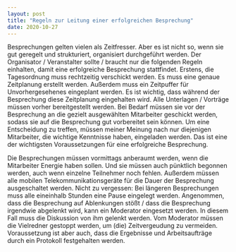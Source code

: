 ```yaml
---
layout: post
title: "Regeln zur Leitung einer erfolgreichen Besprechung"
date: 2020-10-27
---
```

Besprechungen gelten vielen als Zeitfresser. Aber es ist nicht so, wenn sie gut geregelt und strukturiert, organisiert durchgeführt werden. Der Organisator / Veranstalter sollte / braucht nur die folgenden Regeln einhalten, damit eine erfolgreiche Besprechung stattfindet.
Erstens, die Tagesordnung muss rechtzeitig verschickt werden. Es muss eine genaue Zeitplanung erstellt werden. Außerdem muss ein Zeitpuffer für Unvorhergesehenes eingeplant werden. Es ist wichtig, dass während der Besprechung diese Zeitplanung eingehalten wird. 
Alle Unterlagen / Vorträge müssen vorher bereitgestellt werden. Bei Bedarf müssen sie vor der Besprechung an die gezielt ausgewählten Mitarbeiter geschickt werden, sodass sie auf die Besprechung gut vorbereitet sein können. 
Um eine Entscheidung zu treffen, müssen meiner Meinung nach nur diejenigen Mitarbeiter, die wichtige Kenntnisse haben, eingeladen werden. Das ist eine der wichtigsten Voraussetzungen für eine erfolgreiche Besprechung.

Die Besprechungen müssen vormittags anberaumt werden, wenn die Mitarbeiter Energie haben sollen. Und sie müssen auch pünktlich begonnen werden, auch wenn einzelne Teilnehmer noch fehlen. 
Außerdem müssen alle mobilen Telekommunikationsgeräte für die Dauer der Besprechung ausgeschaltet werden. Nicht zu vergessen: Bei längeren Besprechungen muss alle eineinhalb Stunden eine Pause eingelegt werden. 
Angenommen, dass die Besprechung auf Ablenkungen stößt / dass die Besprechung irgendwie abgelenkt wird, kann ein Moderator eingesetzt werden. In diesem Fall muss die Diskussion von ihm gelenkt werden. 
Vom Moderator müssen die Vielredner gestoppt werden, um (die) Zeitvergeudung zu vermeiden. 
Voraussetzung ist aber auch, dass die Ergebnisse und Arbeitsaufträge durch ein Protokoll festgehalten werden.

